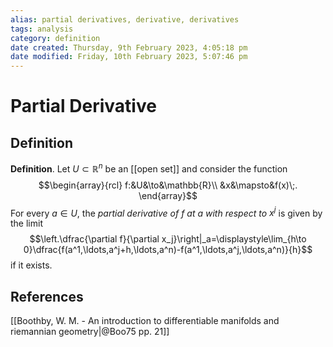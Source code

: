 ```yaml
---
alias: partial derivatives, derivative, derivatives
tags: analysis
category: definition
date created: Thursday, 9th February 2023, 4:05:18 pm
date modified: Friday, 10th February 2023, 5:07:46 pm
---
```


# Partial Derivative

## Definition

**Definition**. Let $U\subset\mathbb{R}^n$ be an [[open set]] and consider the function 
$$\begin{array}{rcl}
f:&U&\to&\mathbb{R}\\
&x&\mapsto&f(x)\;.
\end{array}$$For every $a\in U$, the _partial derivative of $f$ at $a$ with respect to $x^j$_ is given by the limit
$$\left.\dfrac{\partial f}{\partial x_j}\right|_a=\displaystyle\lim_{h\to 0}\dfrac{f(a^1,\ldots,a^j+h,\ldots,a^n)-f(a^1,\ldots,a^j,\ldots,a^n)}{h}$$
if it exists.

## References

[[Boothby, W. M. - An introduction to differentiable manifolds and riemannian geometry|@Boo75 pp. 21]]